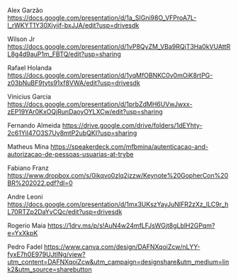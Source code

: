 Alex Garzão https://docs.google.com/presentation/d/1a_SIGni98O_VFProA7L-l_rWKYT1Y30Xjyjif-bxJJA/edit?usp=drivesdk

Wilson Jr
https://docs.google.com/presentation/d/1vP8QyZM_VBa9RQjT3Ha0kVUAttRL8g4d9auP1m_FBTQ/edit?usp=sharing

Rafael Holanda
https://docs.google.com/presentation/d/1yqMfOBNKC0v0mOiK8rtPG-z03bNuBF9tyts91xf8VWA/edit?usp=drivesdk

Vinicius Garcia
https://docs.google.com/presentation/d/1prbZdMH6UVwJwxx-zEP19YAr0KxOQjRunDaoyOYLXCw/edit?usp=sharing

Fernando Almeida
https://drive.google.com/drive/folders/1dEYhty-2c61YiI47O3S7Uy8mtP2ubQKI?usp=sharing

Matheus Mina
https://speakerdeck.com/mfbmina/autenticacao-and-autorizacao-de-pessoas-usuarias-at-trybe

Fabiano Franz
https://www.dropbox.com/s/0ikqvo0zlq2jzzw/Keynote%20GopherCon%20BR%202022.pdf?dl=0

Andre Leoni
https://docs.google.com/presentation/d/1mx3UKszYayJuNlFR2zXz_lLC9r_hL70RTZp2DaYvCQc/edit?usp=drivesdk

Rogerio Maia
https://1drv.ms/p/s!AuN4w24mfLFJsWGjt8gLblH2GPqm?e=YxXkpK

Pedro Fadel
https://www.canva.com/design/DAFNXqoiZcw/nLYY-fyxE7h0E979UJtINg/view?utm_content=DAFNXqoiZcw&utm_campaign=designshare&utm_medium=link2&utm_source=sharebutton


